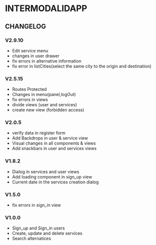 # INTERMODALIDAPP 

## CHANGELOG

### V2.9.10
- Edit service menu
- changes in user drawer
- fix errors in alternative information
- fix error in listCities(select the same city to the origin and destination)

### V2.5.15
- Routes Protected
- Changes in menu(panel,logOut)
- fix errors in views
- divide views (user and services)
- create new view (forbidden access)

### V2.0.5
- verify data in register form
- Add Backdrops in user & service view
- Visual changes in all components & views
- Add snackbars in user and services views

### V1.8.2
- Dialog in services and user views
- Add loading component in sign_up view
- Current date in the services creation dialog


### V1.5.0
- fix errors in sign_in view


### V1.0.0

- Sign_up and Sign_in users
- Create, update and delete services
- Search alternatices
